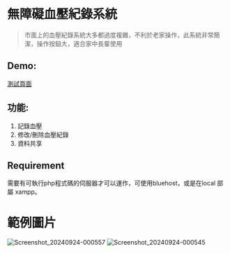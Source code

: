 # 無障礙血壓紀錄系統
> 市面上的血壓紀錄系統大多都過度複雜，不利於老家操作，此系統非常簡潔，操作按鈕大，適合家中長輩使用

## Demo:
[測試頁面](https://web.rduansharingpoint.site/blood_test/)

## 功能:
1. 記錄血壓
2. 修改/刪除血壓紀錄
3. 資料共享


## Requirement
需要有可執行php程式碼的伺服器才可以運作，可使用bluehost，或是在local 部屬 xampp。


# 範例圖片
![Screenshot_20240924-000557](https://github.com/user-attachments/assets/0f58d360-0eee-4c29-b1a5-0e2db85f3669)
![Screenshot_20240924-000545](https://github.com/user-attachments/assets/5ba3e7b8-8dcf-4421-bc35-9a8d5c8f0423)
